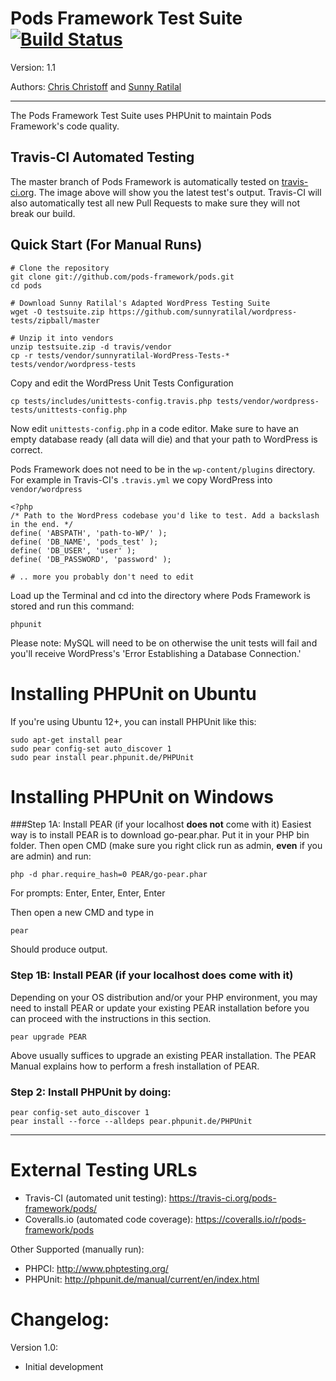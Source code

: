 # Pods Framework Test Suite [![Build Status](https://secure.travis-ci.org/pods-framework/pods.png?branch=master)](http://travis-ci.org/pods-framework/pods)

Version: 1.1

Authors: [Chris Christoff](http://www.github.com/chriscct7) and [Sunny Ratilal](http://github.com/sunnyratilal)

-------------------------

The Pods Framework Test Suite uses PHPUnit to maintain Pods Framework's code quality.

Travis-CI Automated Testing
-----------

The master branch of Pods Framework is automatically tested on [travis-ci.org](http://travis-ci.org). The image above will show you the latest test's output. Travis-CI will also automatically test all new Pull Requests to make sure they will not break our build.

Quick Start (For Manual Runs)
-----------------------------

	# Clone the repository
    git clone git://github.com/pods-framework/pods.git
    cd pods

    # Download Sunny Ratilal's Adapted WordPress Testing Suite
	wget -O testsuite.zip https://github.com/sunnyratilal/wordpress-tests/zipball/master

    # Unzip it into vendors
	unzip testsuite.zip -d travis/vendor
    cp -r tests/vendor/sunnyratilal-WordPress-Tests-* tests/vendor/wordpress-tests

Copy and edit the WordPress Unit Tests Configuration

    cp tests/includes/unittests-config.travis.php tests/vendor/wordpress-tests/unittests-config.php

Now edit `unittests-config.php` in a code editor. Make sure to have an empty database ready (all data will die) and that your path to WordPress is correct.

Pods Framework does not need to be in the `wp-content/plugins` directory. For example in Travis-CI's `.travis.yml` we copy WordPress into `vendor/wordpress`

    <?php
    /* Path to the WordPress codebase you'd like to test. Add a backslash in the end. */
    define( 'ABSPATH', 'path-to-WP/' );
    define( 'DB_NAME', 'pods_test' );
    define( 'DB_USER', 'user' );
    define( 'DB_PASSWORD', 'password' );

    # .. more you probably don't need to edit

Load up the Terminal and cd into the directory where Pods Framework is stored and run this command:

    phpunit

Please note: MySQL will need to be on otherwise the unit tests will fail and you'll receive WordPress's 'Error Establishing a Database Connection.'

# Installing PHPUnit on Ubuntu

If you're using Ubuntu 12+, you can install PHPUnit like this:

    sudo apt-get install pear
    sudo pear config-set auto_discover 1
    sudo pear install pear.phpunit.de/PHPUnit


# Installing PHPUnit on Windows

###Step 1A: Install PEAR (if your localhost **does not** come with it)
Easiest way is to install PEAR is to download go-pear.phar.
Put it in your PHP bin folder.
Then open CMD (make sure you right click run as admin, **even** if you are admin) and run:

	php -d phar.require_hash=0 PEAR/go-pear.phar

For prompts:
Enter, Enter, Enter, Enter

Then open a new CMD and type in

	pear

Should produce output.

### Step 1B: Install PEAR (if your localhost **does** come with it)
Depending on your OS distribution and/or your PHP environment, you may need to install PEAR or update your existing PEAR installation before you can proceed with the instructions in this section.

	pear upgrade PEAR

Above usually suffices to upgrade an existing PEAR installation. The PEAR Manual explains how to perform a fresh installation of PEAR.

### Step 2: Install PHPUnit by doing:

	pear config-set auto_discover 1
	pear install --force --alldeps pear.phpunit.de/PHPUnit

-------------------------

# External Testing URLs #
* Travis-CI (automated unit testing): https://travis-ci.org/pods-framework/pods/
* Coveralls.io (automated code coverage): https://coveralls.io/r/pods-framework/pods

Other Supported (manually run):
* PHPCI: http://www.phptesting.org/
* PHPUnit: http://phpunit.de/manual/current/en/index.html

# Changelog:
Version 1.0:
* Initial development
